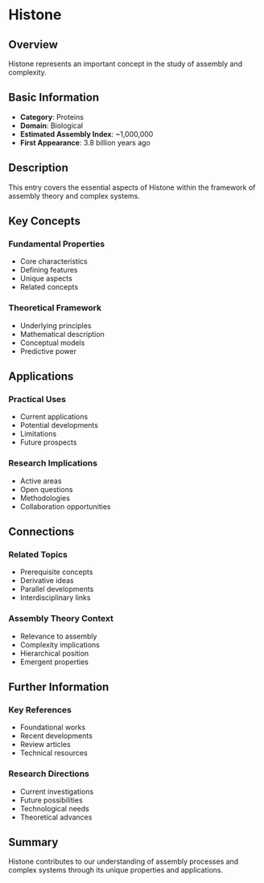 # Histone

## Overview

Histone represents an important concept in the study of assembly and complexity.

## Basic Information

- **Category**: Proteins
- **Domain**: Biological
- **Estimated Assembly Index**: ~1,000,000
- **First Appearance**: 3.8 billion years ago

## Description

This entry covers the essential aspects of Histone within the framework of assembly theory and complex systems.

## Key Concepts

### Fundamental Properties
- Core characteristics
- Defining features
- Unique aspects
- Related concepts

### Theoretical Framework
- Underlying principles
- Mathematical description
- Conceptual models
- Predictive power

## Applications

### Practical Uses
- Current applications
- Potential developments
- Limitations
- Future prospects

### Research Implications
- Active areas
- Open questions
- Methodologies
- Collaboration opportunities

## Connections

### Related Topics
- Prerequisite concepts
- Derivative ideas
- Parallel developments
- Interdisciplinary links

### Assembly Theory Context
- Relevance to assembly
- Complexity implications
- Hierarchical position
- Emergent properties

## Further Information

### Key References
- Foundational works
- Recent developments
- Review articles
- Technical resources

### Research Directions
- Current investigations
- Future possibilities
- Technological needs
- Theoretical advances

## Summary

Histone contributes to our understanding of assembly processes and complex systems through its unique properties and applications.
